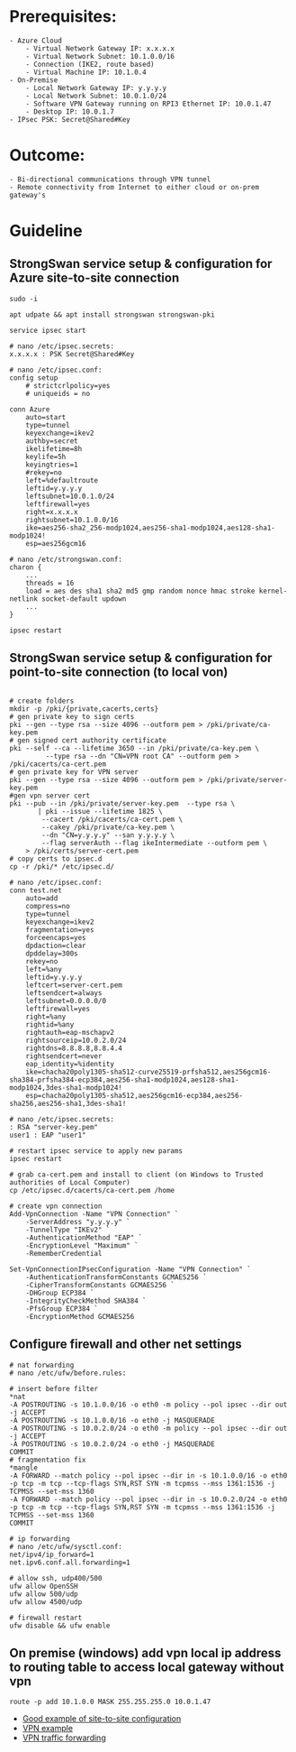 # Prerequisites:
	- Azure Cloud 
		- Virtual Network Gateway IP: x.x.x.x
		- Virtual Network Subnet: 10.1.0.0/16
		- Connection (IKE2, route based)
		- Virtual Machine IP: 10.1.0.4
	- On-Premise
		- Local Network Gateway IP: y.y.y.y
		- Local Network Subnet: 10.0.1.0/24
		- Software VPN Gateway running on RPI3 Ethernet IP: 10.0.1.47
		- Desktop IP: 10.0.1.7
    - IPsec PSK: Secret@Shared#Key

# Outcome:
	- Bi-directional communications through VPN tunnel
	- Remote connectivity from Internet to either cloud or on-prem gateway's

# Guideline

## StrongSwan service setup & configuration for Azure site-to-site connection
```
sudo -i

apt udpate && apt install strongswan strongswan-pki

service ipsec start

# nano /etc/ipsec.secrets:
x.x.x.x : PSK Secret@Shared#Key

# nano /etc/ipsec.conf:
config setup
    # strictcrlpolicy=yes
    # uniqueids = no

conn Azure
    auto=start
    type=tunnel
    keyexchange=ikev2
    authby=secret
    ikelifetime=8h
    keylife=5h
    keyingtries=1
    #rekey=no
    left=%defaultroute
    leftid=y.y.y.y
    leftsubnet=10.0.1.0/24
    leftfirewall=yes
    right=x.x.x.x
    rightsubnet=10.1.0.0/16
    ike=aes256-sha2_256-modp1024,aes256-sha1-modp1024,aes128-sha1-modp1024!
    esp=aes256gcm16

# nano /etc/strongswan.conf:
charon {
    ...
    threads = 16
    load = aes des sha1 sha2 md5 gmp random nonce hmac stroke kernel-netlink socket-default updown
    ...
}

ipsec restart

```

## StrongSwan service setup & configuration for point-to-site connection (to local von)
```

# create folders
mkdir -p /pki/{private,cacerts,certs}
# gen private key to sign certs
pki --gen --type rsa --size 4096 --outform pem > /pki/private/ca-key.pem
# gen signed cert authority certificate
pki --self --ca --lifetime 3650 --in /pki/private/ca-key.pem \
         --type rsa --dn "CN=VPN root CA" --outform pem > /pki/cacerts/ca-cert.pem
# gen private key for VPN server
pki --gen --type rsa --size 4096 --outform pem > /pki/private/server-key.pem
#gen vpn server cert
pki --pub --in /pki/private/server-key.pem  --type rsa \
       | pki --issue --lifetime 1825 \
        --cacert /pki/cacerts/ca-cert.pem \
        --cakey /pki/private/ca-key.pem \
        --dn "CN=y.y.y.y" --san y.y.y.y \
        --flag serverAuth --flag ikeIntermediate --outform pem \
    > /pki/certs/server-cert.pem
# copy certs to ipsec.d
cp -r /pki/* /etc/ipsec.d/

# nano /etc/ipsec.conf:
conn test.net
    auto=add
    compress=no
    type=tunnel
    keyexchange=ikev2
    fragmentation=yes
    forceencaps=yes
    dpdaction=clear
    dpddelay=300s
    rekey=no
    left=%any
    leftid=y.y.y.y
    leftcert=server-cert.pem
    leftsendcert=always
    leftsubnet=0.0.0.0/0
    leftfirewall=yes
    right=%any
    rightid=%any
    rightauth=eap-mschapv2
    rightsourceip=10.0.2.0/24
    rightdns=8.8.8.8,8.8.4.4
    rightsendcert=never
    eap_identity=%identity
    ike=chacha20poly1305-sha512-curve25519-prfsha512,aes256gcm16-sha384-prfsha384-ecp384,aes256-sha1-modp1024,aes128-sha1-modp1024,3des-sha1-modp1024!
    esp=chacha20poly1305-sha512,aes256gcm16-ecp384,aes256-sha256,aes256-sha1,3des-sha1!

# nano /etc/ipsec.secrets:
: RSA "server-key.pem"
user1 : EAP "user1"

# restart ipsec service to apply new params
ipsec restart

# grab ca-cert.pem and install to client (on Windows to Trusted authorities of Local Computer)
cp /etc/ipsec.d/cacerts/ca-cert.pem /home

# create vpn connection 
Add-VpnConnection -Name "VPN Connection" `
    -ServerAddress "y.y.y.y" `
    -TunnelType "IKEv2" `
    -AuthenticationMethod "EAP" `
    -EncryptionLevel "Maximum" `
    -RememberCredential

Set-VpnConnectionIPsecConfiguration -Name "VPN Connection" `
    -AuthenticationTransformConstants GCMAES256 `
    -CipherTransformConstants GCMAES256 `
    -DHGroup ECP384 `
    -IntegrityCheckMethod SHA384 `
    -PfsGroup ECP384 `
    -EncryptionMethod GCMAES256

```


## Configure firewall and other net settings
```
# nat forwarding
# nano /etc/ufw/before.rules:

# insert before filter
*nat
-A POSTROUTING -s 10.1.0.0/16 -o eth0 -m policy --pol ipsec --dir out -j ACCEPT
-A POSTROUTING -s 10.1.0.0/16 -o eth0 -j MASQUERADE
-A POSTROUTING -s 10.0.2.0/24 -o eth0 -m policy --pol ipsec --dir out -j ACCEPT
-A POSTROUTING -s 10.0.2.0/24 -o eth0 -j MASQUERADE
COMMIT
# fragmentation fix
*mangle
-A FORWARD --match policy --pol ipsec --dir in -s 10.1.0.0/16 -o eth0 -p tcp -m tcp --tcp-flags SYN,RST SYN -m tcpmss --mss 1361:1536 -j TCPMSS --set-mss 1360
-A FORWARD --match policy --pol ipsec --dir in -s 10.0.2.0/24 -o eth0 -p tcp -m tcp --tcp-flags SYN,RST SYN -m tcpmss --mss 1361:1536 -j TCPMSS --set-mss 1360
COMMIT

# ip forwarding
# nano /etc/ufw/sysctl.conf:
net/ipv4/ip_forward=1
net.ipv6.conf.all.forwarding=1

# allow ssh, udp400/500
ufw allow OpenSSH
ufw allow 500/udp
ufw allow 4500/udp

# firewall restart
ufw disable && ufw enable

```

## On premise (windows) add vpn local ip address to routing table to access local gateway without vpn
```
route -p add 10.1.0.0 MASK 255.255.255.0 10.0.1.47
```

- [Good example of site-to-site configuration](https://sites.google.com/site/speccyfan/nastrojka-ipsec-mezdu-oblakom-azure-i-linux)
- [VPN example](https://www.digitalocean.com/community/tutorials/how-to-set-up-an-ikev2-vpn-server-with-strongswan-on-ubuntu-20-04)
- [VPN traffic forwarding](https://wiki.strongswan.org/projects/strongswan/wiki/ForwardingAndSplitTunneling)